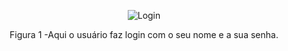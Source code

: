 <p align="center">
   <img src="![Login 1](https://github.com/user-attachments/assets/7825232d-f909-4f04-b1bd-d091ad33209a)" alt="Login">
</p>
<p align="center"> Figura 1 -Aqui o usuário faz login com o seu nome e a sua senha.
 </p>
